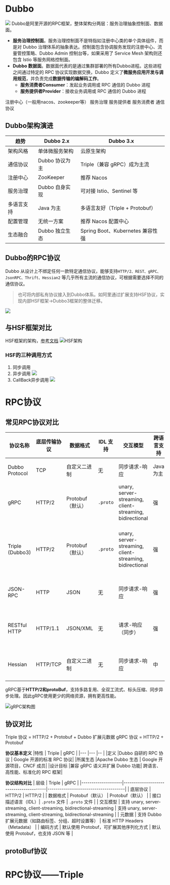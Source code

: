 # Dubbo

![](https://cn.dubbo.apache.org/imgs/v3/concepts/architecture-2.png)
Dubbo是阿里开源的RPC框架，整体架构分两层：服务治理抽象控制面、数据面。
- **服务治理控制面**。服务治理控制面不是特指如注册中心类的单个具体组件，而是对 Dubbo 治理体系的抽象表达。控制面包含协调服务发现的注册中心、流量管控策略、Dubbo Admin 控制台等，如果采用了 Service Mesh 架构则还包含 Istio 等服务网格控制面。
- **Dubbo 数据面**。数据面代表的是通过集群部署的所有Dubbo进程。这些进程之间通过特定的 RPC 协议实现数据交换，Dubbo 定义了**微服务应用开发与调用规范**，并负责完成**数据传输的编解码工作**。
    - **服务消费者Consumer**：发起业务调用或 RPC 通信的 Dubbo 进程
    - **服务提供者Provider**：接收业务调用或 RPC 通信的 Dubbo 进程

注册中心（一般用nacos、zookeeper等）
服务治理
服务提供者
服务消费者
通信协议

## Dubbo架构演进
| 趋势            | Dubbo 2.x             | Dubbo 3.x                                 |
|-----------------|-----------------------|-------------------------------------------|
| 架构风格        | 单体微服务架构         | 云原生架构                                 |
| 通信协议        | Dubbo 协议为主         | Triple（兼容 gRPC）成为主流                |
| 注册中心        | ZooKeeper              | 推荐 Nacos                                 |
| 服务治理        | Dubbo 自身实现         | 可对接 Istio、Sentinel 等                  |
| 多语言支持      | Java 为主             | 多语言友好（Triple + Protobuf）            |
| 配置管理        | 无统一方案             | 推荐 Nacos 配置中心                         |
| 生态融合        | Dubbo 独立生态         | Spring Boot、Kubernetes 兼容性强            |


## Dubbo的RPC协议
Dubbo 从设计上不绑定任何一款特定通信协议，能够支持`HTTP/2、REST、gRPC、JsonRPC、Thrift、Hessian2` 等几乎所有主流的通信协议，可根据需要选择不同的通信协议。
> 也可将内部私有协议接入到Dubbo体系。如阿里通过扩展支持HSF协议，实现内部HSF框架→Dubbo3框架的整体迁移。

![](https://cn.dubbo.apache.org/imgs/v3/what/protocol.png)

## 与HSF框架对比
HSF框架的架构，[参考文档](https://developer.aliyun.com/article/1529236)
![HSF架构](https://ucc.alicdn.com/pic/developer-ecology/ul7uyfipjg3ku_9748908c4f1546d48983cd8c21d21493.png?x-oss-process=image%2Fresize%2Cw_1400%2Cm_lfit%2Fformat%2Cwebp)
### HSF的三种调用方式
1. 同步调用
2. 异步调用
![](https://ucc.alicdn.com/pic/developer-ecology/ul7uyfipjg3ku_7c36fd62d90d43a1a73c71893a188ad8.png?x-oss-process=image%2Fresize%2Cw_1400%2Cm_lfit%2Fformat%2Cwebp)
3. CallBack异步调用
![](https://ucc.alicdn.com/pic/developer-ecology/ul7uyfipjg3ku_3d4f5099136b4e7b8bd2f589aca855ea.png?x-oss-process=image%2Fresize%2Cw_1400%2Cm_lfit%2Fformat%2Cwebp)




# RPC协议
## 常见RPC协议对比
| 协议名称      | 底层传输协议 | 数据格式       | IDL 支持 | 交互模型                  | 跨语言支持 | 典型框架/系统         | 优点                                 | 缺点                                  |
|---------------|----------------|----------------|-----------|----------------------------|--------------|--------------------------|--------------------------------------|---------------------------------------|
| Dubbo Protocol | TCP           | 自定义二进制   | 无        | 同步请求-响应              | Java 为主    | Apache Dubbo             | 高性能、成熟稳定                     | 扩展性差，跨语言支持弱               |
| gRPC          | HTTP/2         | Protobuf（默认）| `.proto`  | unary, server-streaming, client-streaming, bidirectional | 强        | gRPC 官方、Dubbo3 Triple | 高性能、跨语言、标准化协议           | Protobuf 学习成本高，调试较麻烦     |
| Triple (Dubbo3) | HTTP/2        | Protobuf（默认）| `.proto`  | unary, server-streaming, client-streaming, bidirectional | 强 | Apache Dubbo3            | 兼容 gRPC，支持 Dubbo 生态，云原生友好 | 初期生态还在完善中                   |
| JSON-RPC      | HTTP           | JSON           | 无        | 同步请求-响应              | 强           | FastJSON、Netty JSON-RPC | 简单、易读、调试方便                 | 性能不如二进制协议                   |
| RESTful HTTP  | HTTP/1.1       | JSON/XML       | 无        | 请求-响应（同步）          | 强           | Spring Cloud Feign/Ribbon | 易调试、易集成浏览器和移动端         | 性能较低，不适合高频调用             |
| Hessian       | HTTP/TCP       | 自定义二进制   | 无        | 同步请求-响应              | 中           | Dubbo（早期版本）        | 轻量级、Java 友好                    | 不够标准化，跨语言支持一般           |




gRPC基于**HTTP/2和protoBuf**，支持多路复用、全双工流式、标头压缩、同步异步处理。因此gRPC使用更少的网络资源，拥有更高性能。

![gRPC架构图](https://cdn.prod.website-files.com/5ff66329429d880392f6cba2/6761552565f04c039c970312_6149d279ba7cdebc475a9621_gRPC%2520Architecture.png)

## 协议对比
Triple 协议 = HTTP/2 + Protobuf + Dubbo 扩展元数据
gRPC 协议 = HTTP/2 + Protobuf

**协议基本定义**
|特性       |	Triple             |	gRPC                    |
|---        |---                   |--                          |
|定义	    |Dubbo 自研的 RPC 协议  |	Google 开源的标准 RPC 协议|
|所属生态	|Apache Dubbo 生态      |	Google 开源项目，CNCF 成员|
|设计目标	|兼容 gRPC 语义并扩展 Dubbo 功能|	跨语言、高性能、标准化的 RPC 框架|

**协议结构对比**
| 层级               | Triple                                | gRPC                                 |
|--------------------|----------------------------------------|--------------------------------------|
| 底层协议           | HTTP/2                                | HTTP/2                               |
| 数据格式           | Protobuf（默认）                      | Protobuf（默认）                     |
| 接口描述语言（IDL）| `.proto` 文件                         | `.proto` 文件                        |
| 交互模型           | 支持 unary, server-streaming, client-streaming, bidirectional-streaming | 支持 unary, server-streaming, client-streaming, bidirectional-streaming |
| 元数据             | 支持 Dubbo 扩展元数据（如路由标签、分组、超时设置等） | 标准 HTTP Headers（Metadata）        |
| 编码方式           | 默认使用 Protobuf，可扩展其他序列化方式 | 默认使用 Protobuf，也支持 JSON 等    |


## protoBuf协议


# RPC协议——Triple


